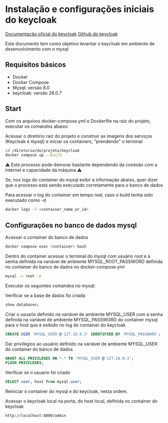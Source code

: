 # Instalação e configurações iniciais do keycloak

[Documentação oficial do keycloak](https://www.keycloak.org/documentation.html)
[Github do keycloak](https://github.com/keycloak/keycloak?tab=readme-ov-file)

Este documento tem como objetivo levantar o keycloak em ambiente de desenvolvimento com o mysql

## Requisitos básicos
- Docker
- Docker Compose
- Mysql: versão 8.0
- keycloak: versão 26.0.7

## Start
Com os arquivos docker-compose.yml e Dockerfile na raiz do projeto, executar os comandos abaixo:

Acessar o diretório raiz do projeto e construir as imagens dos serviços (Keycloak e mysql) e iniciar os containers, "prendendo" o terminal
```sh
cd /diretorio/do/projeto/keycloak
docker compose up --build
```
⚠️ Este processo pode demorar bastante dependendo da conexão com a internet e capacidade da máquina ⚠️

Se, nos logs do container do mysql exibir a informação abaixo, quer dizer que o processo está sendo executado corretamente para o banco de dados

Para acessar o log do container em tempo real, caso o build tenha sido executado como -d
```sh
docker logs -f <container_name_or_id>
```

## Configurações no banco de dados mysql

Acessar o container do banco de dados
```sh
docker compose exec <container> bash
```

Dentro do container acessar o terminal do mysql com usuário root e a senha definida na variável de ambiente MYSQL_ROOT_PASSWORD definida no container do banco de dados no docker-compose.yml

```sh
mysql -u root -p
```

Executar os seguintes comandos no mysql:

Verificar se a base de dados foi criada
```sql
show databases;
```

Criar o usuario definido na variável de ambiente MYSQL_USER com a senha definida na variável de ambiente MYSQL_PASSWORD  do container mysql para o host que é exibido no log do container do keycloak
```sql
CREATE USER 'MYSQL_USER'@'127.18.0.3' IDENTIFIED BY 'MYSQL_PASSWORD';
```

Dar privilégios ao usuário definido na variável de ambiente MYSQL_USER do container do banco de dados
```sql
GRANT ALL PRIVILEGES ON *.* TO 'MYSQL_USER'@'127.18.0.3';
FLUSH PRIVILEGES;
```

Verificar se o usuario foi criado
```sql
SELECT user, host from mysql.user;
```

Reiniciar o container do mysql e do keycloak, nesta ordem.

Acessar o keycloak local na porta, do host local, definida no container do keycloak
```sh
http://localhost:8000/admin
```